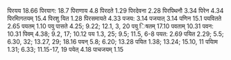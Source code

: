 पिरयय 18.66 पिरयाग: 18.7 पिराणाय 4.8 पिरदते 1.29 पिरदेवना 2.28 पिरपिथनौ 3.34 पिरेन 4.34 पिरमािगतयम् 15.4 पिरशु यित 1.28 पिरसमायते 4.33 पजय: 3.14 पजयात् 3.14 पणिन 15.1 पयवितते 2.65 पयतम् 1.10 पयु पासते 4.25; 9.22; 12.1, 3, 20 पयु िषतम् 17.10 पवताम् 10.31 पवन: 10.31 पिवम् 4.38; 9.2, 17; 10.12 पय 1.3, 25; 9.5; 11.5, 6-8 पयत: 2.69 पयित 2.29; 5.5; 6.30, 32; 13.27, 29; 18.16 पयन् 5.8; 6.20; 13.28 पयित 1.38; 13.24; 15.10, 11 पयािम 1.31; 6.33; 11.15-17, 19 पयेत् 4.18 पाचजयम् 1.15